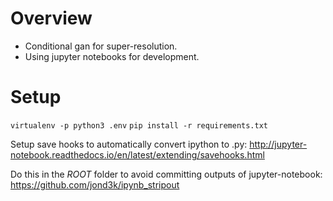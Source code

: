 # Overview
- Conditional gan for super-resolution.
- Using jupyter notebooks for development. 

# Setup 
`virtualenv -p python3 .env`
`pip install -r requirements.txt`

Setup save hooks to automatically convert ipython to .py: http://jupyter-notebook.readthedocs.io/en/latest/extending/savehooks.html

Do this in the *ROOT* folder to avoid committing outputs of jupyter-notebook: https://github.com/jond3k/ipynb_stripout

